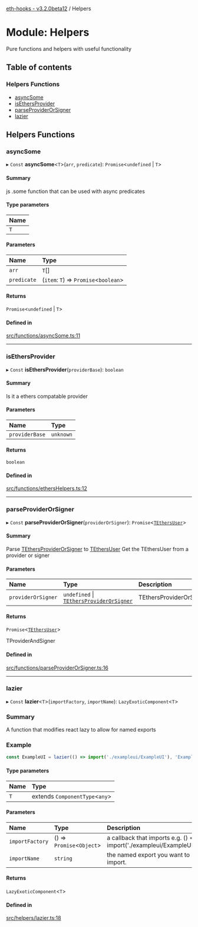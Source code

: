 [eth-hooks - v3.2.0beta12](../README.md) / Helpers

# Module: Helpers

Pure functions and helpers with useful functionality

## Table of contents

### Helpers Functions

- [asyncSome](Helpers.md#asyncsome)
- [isEthersProvider](Helpers.md#isethersprovider)
- [parseProviderOrSigner](Helpers.md#parseproviderorsigner)
- [lazier](Helpers.md#lazier)

## Helpers Functions

### asyncSome

▸ `Const` **asyncSome**<`T`\>(`arr`, `predicate`): `Promise`<`undefined` \| `T`\>

#### Summary
js .some function that can be used with async predicates

#### Type parameters

| Name |
| :------ |
| `T` |

#### Parameters

| Name | Type |
| :------ | :------ |
| `arr` | `T`[] |
| `predicate` | (`item`: `T`) => `Promise`<`boolean`\> |

#### Returns

`Promise`<`undefined` \| `T`\>

#### Defined in

[src/functions/asyncSome.ts:11](https://github.com/scaffold-eth/eth-hooks/blob/c984d0a/src/functions/asyncSome.ts#L11)

___

### isEthersProvider

▸ `Const` **isEthersProvider**(`providerBase`): `boolean`

#### Summary
Is it a ethers compatable provider

#### Parameters

| Name | Type |
| :------ | :------ |
| `providerBase` | `unknown` |

#### Returns

`boolean`

#### Defined in

[src/functions/ethersHelpers.ts:12](https://github.com/scaffold-eth/eth-hooks/blob/c984d0a/src/functions/ethersHelpers.ts#L12)

___

### parseProviderOrSigner

▸ `Const` **parseProviderOrSigner**(`providerOrSigner`): `Promise`<[`TEthersUser`](Models.md#tethersuser)\>

#### Summary
Parse [TEthersProviderOrSigner](Models.md#tethersproviderorsigner) to [TEthersUser](Models.md#tethersuser)
Get the TEthersUser from a provider or signer

#### Parameters

| Name | Type | Description |
| :------ | :------ | :------ |
| `providerOrSigner` | `undefined` \| [`TEthersProviderOrSigner`](Models.md#tethersproviderorsigner) | TEthersProviderOrSigner |

#### Returns

`Promise`<[`TEthersUser`](Models.md#tethersuser)\>

TProviderAndSigner

#### Defined in

[src/functions/parseProviderOrSigner.ts:16](https://github.com/scaffold-eth/eth-hooks/blob/c984d0a/src/functions/parseProviderOrSigner.ts#L16)

___

### lazier

▸ `Const` **lazier**<`T`\>(`importFactory`, `importName`): `LazyExoticComponent`<`T`\>

### Summary
A function that modifies react lazy to allow for named exports

### Example
```typescript
const ExampleUI = lazier(() => import('./exampleui/ExampleUI'), 'ExampleUI');
```

#### Type parameters

| Name | Type |
| :------ | :------ |
| `T` | extends `ComponentType`<`any`\> |

#### Parameters

| Name | Type | Description |
| :------ | :------ | :------ |
| `importFactory` | () => `Promise`<`Object`\> | a callback that imports e.g. () => import('./exampleui/ExampleUI') |
| `importName` | `string` | the named export you want to import. |

#### Returns

`LazyExoticComponent`<`T`\>

#### Defined in

[src/helpers/lazier.ts:18](https://github.com/scaffold-eth/eth-hooks/blob/c984d0a/src/helpers/lazier.ts#L18)
